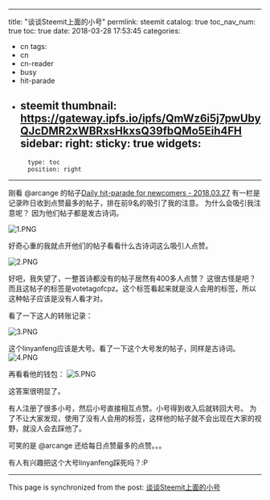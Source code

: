 
---
title: "谈谈Steemit上面的小号"
permlink: steemit
catalog: true
toc_nav_num: true
toc: true
date: 2018-03-28 17:53:45
categories:
- cn
tags:
- cn
- cn-reader
- busy
- hit-parade
- steemit
thumbnail: https://gateway.ipfs.io/ipfs/QmWz6i5j7pwUbyQJcDMR2xWBRxsHkxsQ39fbQMo5Eih4FH
sidebar:
    right:
        sticky: true
widgets:
    -
        type: toc
        position: right
---


刚看 @arcange 的帖子[Daily hit-parade for newcomers - 2018.03.27](https://busy.org/@arcange/daily-hit-parade-for-newcomers-20180327)
有一栏是记录昨日收到点赞最多的帖子，排在前9名的吸引了我的注意。
为什么会吸引我注意呢？
因为他们帖子都是发古诗词。

![1.PNG](https://gateway.ipfs.io/ipfs/QmWz6i5j7pwUbyQJcDMR2xWBRxsHkxsQ39fbQMo5Eih4FH)

好奇心重的我就点开他们的帖子看看什么古诗词这么吸引人点赞。
 
![2.PNG](https://gateway.ipfs.io/ipfs/QmfPkYVQHLMfrmaGgqoHSbS2d8u29yLbomu4JhvmwybVfG)

好吧，我失望了，一整首诗都没有的帖子居然有400多人点赞？
这很古怪是吧？而且这帖子的标签是votetagofcpz。这个标签看起来就是没人会用的标签，所以这种帖子应该是没有人看才对。

看了一下这人的转账记录：

![3.PNG](https://gateway.ipfs.io/ipfs/QmVv2Wogr4QiLHUTtMxmrPVEsahcfETVqyX7rfNsdtpEz5)

这个linyanfeng应该是大号。看了一下这个大号发的帖子，同样是古诗词。
![4.PNG](https://gateway.ipfs.io/ipfs/QmUq4J53NJ6h8UkvcWGx5fmo7dcSN986tKgCqEcQevK24X)

再看看他的钱包：
![5.PNG](https://gateway.ipfs.io/ipfs/QmZxHS9YRYxSPCV91hxpxMkoT7WD4udVbEMSGaJdgrnFwf)

这答案很明显了。

有人注册了很多小号，然后小号直接相互点赞。小号得到收入后就转回大号。
为了不让大家发现，使用了没有人会用的标签，这样他的帖子就不会出现在大家的视野，就没人会去踩他了。

可笑的是 @arcange 还给每日点赞最多的点赞。。。

 有人有兴趣把这个大号linyanfeng踩死吗？:P


- - -

This page is synchronized from the post: [谈谈Steemit上面的小号](https://steemit.com/@ericet/steemit)
